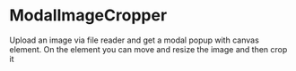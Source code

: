 # ModalImageCropper
Upload an image via file reader and get a modal popup with canvas element. On the element you can move and resize the image and then crop it
